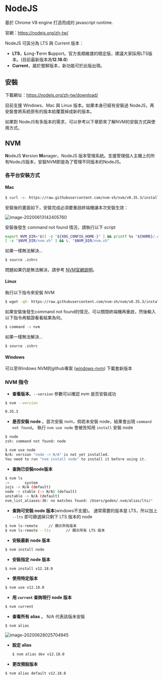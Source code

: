 # NodeJS

基於 Chrome V8 engine 打造而成的 javascript runtime.

官網：https://nodejs.org/zh-tw/

NodeJS 可區分為 LTS 與 Current 版本：

- **LTS**，**L**ong-**T**erm **S**upport。官方長期維謢的穩定版，建議大家採用LTS版本。(目前最新版本為**12.18.0**)
- **Current**，屬於嘗鮮版本，新功能可於此版出現。

## 安裝

下載網址：https://nodejs.org/zh-tw/download/

目前支援 Windows、Mac 與 Linux 版本。如果本身已經有安裝過 NodeJS，再安裝會將系統原有的版本給覆蓋掉成新的版本。

如果對 NodeJS有多版本的需求，可以參考以下章節來了解NVM的安裝方式與使用方式。

## NVM

**N**odeJS **V**ersion **M**anager，NodeJS 版本管理系統。支援管理個人主機上的所有NodeJS版本，安裝NVM即是為了管理不同版本的NodeJS。

### 各平台安裝方式

#### Mac

```bash
$ curl -o- https://raw.githubusercontent.com/nvm-sh/nvm/v0.35.3/install.sh | bash
```

安裝後的畫面如下，安裝完成必須要重啟終端機讓本次安裝生效：

![image-20200613142405760](/Users/goden/Dev/GitHub/learning/nodejs/captures/image-20200613142405760.png)

安裝後發生 command not found 情況，請執行以下 script

```bash
export NVM_DIR="$([ -z "${XDG_CONFIG_HOME-}" ] && printf %s "${HOME}/.nvm" || printf %s "${XDG_CONFIG_HOME}/nvm")"
[ -s "$NVM_DIR/nvm.sh" ] && \. "$NVM_DIR/nvm.sh"
```

如果一樣無法解決... 

```bash
$ source .zshrc
```

問題如果仍是無法解決，請參考 [NVM官網說明](https://github.com/nvm-sh/nvm#troubleshooting-on-macos)。

#### Linux

執行以下指令來安裝 NVM

```bash
$ wget -qO- https://raw.githubusercontent.com/nvm-sh/nvm/v0.35.3/install.sh | bash
```

如果安裝後發生command not found的情況，可以關閉終端機再重啟，然後輸入以下指令再驗證看看結果為何。

```bash
$ command -v nvm
```

如果一樣無法解決... 

```bash
$ source .zshrc
```

#### Windows

可以至Windows NVM的github專案 ([windows-nvm](https://github.com/coreybutler/nvm-windows/releases)) 下載套新版本

### NVM 指令

- **查看版本**。`--version` 參數可以確認 nvm 是否安裝成功 

```bash
$ nvm --version

0.35.3
```

- **是否安裝 node** 。首次安裝 nvm，倘若未安裝  node，結果會出現  `command not found`。
  執行 `nvm use node` 會被告知用 `install` 安裝 node 

```bash
$ node  
zsh: command not found: node

$ nvm use node
N/A: version "node -> N/A" is not yet installed.
You need to run "nvm install node" to install it before using it.
```

- **查詢已安裝node版本**

```bash
$ nvm ls
->       system
iojs -> N/A (default)
node -> stable (-> N/A) (default)
unstable -> N/A (default)
nvm_list_aliases:36: no matches found: /Users/goden/.nvm/alias/lts/*
```

- **查詢可安裝 node 版本**(windows不支援)。
  通常需要的版本是 LTS，所以加上 `--lts` 即可篩選掉只剩下 LTS 版本的 node

```bash
$ nvm ls-remote		// 顯示所有版本
$ nvm ls-remote --lts		// 顯示所有 LTS 版本
```

- **安裝最新 node 版本**

```bash
$ nvm install node
```

- **安裝指定 node 版本**

```bash
$ nvm install v12.18.0
```

- **使用特定版本**

```bash
$ nvm use v12.18.0
```

- **用 `current` 查詢現行 node 版本** 

```bash
$ nvm current
```

- **查看所有 alias** 。
  N/A 代表該版未安裝

```bash
$ nvm alias
```

![image-20200628025704945](/Users/goden/Dev/GitHub/learning/nodejs/captures/image-20200628025704945.png)

- **設定 alias**

  ```bash
  $ nvm alias dev v12.18.0
  ```

- **更改預設版本**

```bash
$ nvm alias default v12.18.0
```

